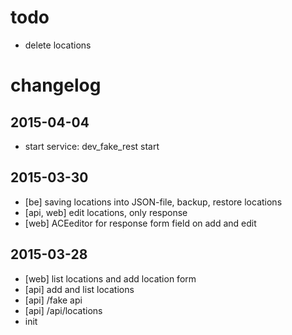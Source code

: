 # todo

- delete locations

# changelog

## 2015-04-04
- start service: dev_fake_rest start

## 2015-03-30
- [be] saving locations into JSON-file, backup, restore locations
- [api, web]  edit locations, only response
- [web] ACEeditor for response form field on add and edit

## 2015-03-28
- [web] list locations and add location form
- [api] add and list locations 
- [api] /fake api
- [api] /api/locations
- init 